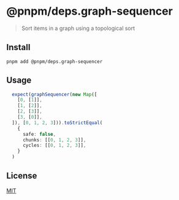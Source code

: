 # @pnpm/deps.graph-sequencer

> Sort items in a graph using a topological sort

## Install

```
pnpm add @pnpm/deps.graph-sequencer
```

## Usage

```ts
  expect(graphSequencer(new Map([
    [0, [1]],
    [1, [2]],
    [2, [3]],
    [3, [0]],
  ]), [0, 1, 2, 3])).toStrictEqual(
    {
      safe: false,
      chunks: [[0, 1, 2, 3]],
      cycles: [[0, 1, 2, 3]],
    }
  )
```

## License

[MIT](LICENSE)
